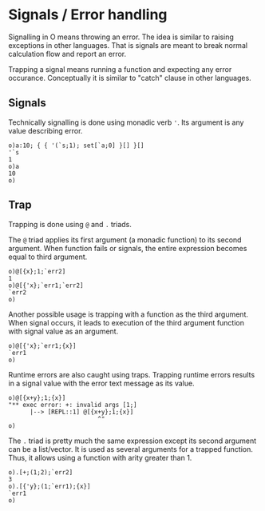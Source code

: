 # Signals / Error handling

Signalling in O means throwing an error. The idea is similar to raising exceptions in other languages. That is signals are meant to break normal calculation flow and report an error.

Trapping a signal means running a function and expecting any error occurance. Conceptually it is similar to "catch" clause in other languages.

## Signals

Technically signalling is done using monadic verb `'`. Its argument is any value describing error.

```o
o)a:10; { { '(`s;1); set[`a;0] }[] }[]
'`s
1
o)a
10
o)
```

## Trap

Trapping is done using `@` and `.` triads.

The `@` triad applies its first argument (a monadic function) to its second argument. When function fails or signals, the entire expression becomes equal to third argument.

```o
o)@[{x};1;`err2]
1
o)@[{'x};`err1;`err2]
`err2
o)
```

Another possible usage is trapping with a function as the third argument. When signal occurs, it leads to execution of the third argument function with signal value as an argument.

```o
o)@[{'x};`err1;{x}]
`err1
o)
```

Runtime errors are also caught using traps. Trapping runtime errors results in a signal value with the error text message as its value.

```o
o)@[{x+y};1;{x}]
"** exec error: +: invalid args [1;]
      |--> [REPL::1] @[{x+y};1;{x}]
                         ^"
o)
```

The `.` triad is pretty much the same expression except its second argument can be a list/vector. It is used as several arguments for a trapped function. Thus, it allows using a function with arity greater than 1.

```o
o).[+;(1;2);`err2]
3
o).[{'y};(1;`err1);{x}]
`err1
o)
```
